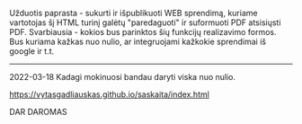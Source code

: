 Užduotis 
paprasta - sukurti ir išpublikuoti WEB sprendimą, kuriame vartotojas šį HTML turinį galėtų "paredaguoti" ir
suformuoti PDF atsisiųsti PDF. 
Svarbiausia - kokios bus parinktos šių funkcijų realizavimo formos. 
Bus kuriama kažkas nuo nulio, ar integruojami kažkokie sprendimai iš google ir t.t.

--------------------------------------------------------------------------------------------------------
2022-03-18   Kadagi mokinuosi bandau daryti viska nuo nulio.

https://vytasgadliauskas.github.io/saskaita/index.html

DAR DAROMAS 
